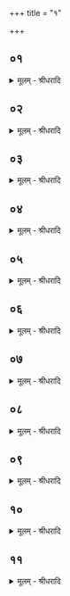 +++
title = "१"

+++


## ०१
<details><summary>मूलम् - श्रीधरादि</summary>

पु᳘रुषो ह नाराय᳘णो ऽकामयत॥  
(ता᳘) अ᳘तितिष्ठेयᳫँ᳭ स᳘र्व्वाणि भूता᳘न्यह᳘मे᳘वेदᳫँ᳭ स᳘र्व्वᳫँ᳭ स्यामि᳘ति स᳘ ऽएत᳘म्पुरुषमेध᳘म्पञ्चरात्रं᳘ यज्ञक्रतु᳘मपश्यत्तमा᳘हरत्ते᳘नायजत ते᳘नेष्ट्वा᳘ ऽत्यतिष्ठत्स᳘र्व्वाणि भूता᳘नीदᳫँ᳭ स᳘र्व्वमभवद᳘तितिष्ठति स᳘र्व्वाणि भूता᳘नीदᳫँ᳭ स᳘र्व्वम्भवति य᳘ ऽएवं᳘ व्विद्वा᳘न्पुरुषमेधे᳘न य᳘जते यो᳘ वैत᳘देवम्वे᳘द॥
</details>

## ०२
<details><summary>मूलम् - श्रीधरादि</summary>

त᳘स्य त्र᳘योविᳫँ᳭शतिर्दीक्षाः॥  
(०) द्वा᳘दशोपस᳘दः प᳘ञ्च सुत्याः स᳘ ऽएष᳘ चत्वारिᳫँ᳭शद्रात्रः[[!!]] सदीक्षोपस᳘त्कश्चत्वारिᳫँ᳭श᳘दक्षरा व्विराट्त᳘द्विरा᳘जमभिस᳘म्पद्यते त᳘तो व्विरा᳘डजायत व्विरा᳘जो ऽअ᳘धि पू᳘रुष ऽइ᳘त्येषा वै सा᳘ व्विरा᳘डेत᳘स्या ऽए᳘वैत᳘द्विरा᳘जो यज्ञम्पुरुषञ्जनयति[[!!]]॥
</details>

## ०३
<details><summary>मूलम् - श्रीधरादि</summary>

ता वा᳘ ऽएताः॥  
(श्च᳘) च᳘तस्रो दश᳘तो भवन्ति तद्य᳘देताश्च᳘तस्रो दश᳘तो भ᳘वन्त्येषां᳘ चैव᳘ लोका᳘नामा᳘प्त्यै दिशा᳘ञ्चेम᳘मेव᳘ लोक᳘म्प्रथम᳘या दश᳘ता ऽऽप्नुवन्नन्त᳘रिक्षन्द्विती᳘यया दि᳘वन्तृती᳘यया दि᳘शश्चतुर्थ्या त᳘थै᳘वैतद्य᳘जमान ऽइम᳘मेव᳘ लोक᳘म्प्रथम᳘या दशता᳘ ऽऽप्नोत्यन्त᳘रिक्षन्द्विती᳘यया[[!!]] दि᳘वन्तृती᳘यया दि᳘शश्चतु᳘र्थ्यैता᳘वद्वा᳘ ऽइदᳫँ᳭ स᳘र्व्वं य्या᳘वादिमे᳘ च लोका दि᳘शश्च स᳘र्व्वम्पुरुषमेधः स᳘र्व्वस्या᳘प्त्यै सर्व्वस्या᳘वरुद्ध्यै॥
</details>

## ०४
<details><summary>मूलम् - श्रीधरादि</summary>

(द्ध्या ऽए᳘) ए᳘कादशाग्ग्नीषोमी᳘याः पश᳘व ऽउपवसथे॥  
ते᳘षाᳫँ᳭ समानं कर्मै᳘कादश यू᳘पा ऽए᳘कादशाक्षरा त्रिष्टुब्व᳘ज्ज्रस्त्रिष्टुब्वी᳘र्य्यं[[!!]] त्रिष्टुब्व᳘ज्ज्रेणै᳘वैत᳘द्वी᳘र्य्येण य᳘जमानः᳘ पुर᳘स्तात्पाप्मा᳘नम᳘पहते॥
</details>

## ०५
<details><summary>मूलम् - श्रीधरादि</summary>

(त ऽऐ) ऐकादशिनाः᳘ सुत्या᳘सु पश᳘वो भवन्ति॥  
ए᳘कादशाक्षरा त्रिष्टुब्व᳘ज्ज्रस्त्रिष्टु᳘ब्वीर्य्यन्त्रिष्टुब्व᳘ज्ज्रेणै᳘वैत᳘द्वी᳘र्य्येण य᳘जमानः पुरस्तात्पाप्मा᳘नम᳘पहते[[!!]]॥
</details>

## ०६
<details><summary>मूलम् - श्रीधरादि</summary>

य᳘द्वे᳘वैकादशिना भ᳘वन्ति॥  
(न्त्ये) एकादशि᳘नी वा᳘ ऽइदᳫँ᳭ स᳘र्व्वं प्रजा᳘पति᳘र्ह्येकादशि᳘नी[[!!]] स᳘र्व्वᳫँ᳭ हि᳘ प्प्रजा᳘पतिः स᳘र्व्वं पुरुषमेधः स᳘र्व्वस्या᳘प्त्यै स᳘र्व्वस्या᳘वरुद्ध्यै॥
</details>

## ०७
<details><summary>मूलम् - श्रीधरादि</summary>

स वा ऽएष᳘ पुरुषमेधः᳘॥ 
पञ्चरात्रो᳘ यज्ञक्रतु᳘र्भ्भवति पा᳘ङ्क्तो यज्ञः पा᳘ङ्क्तः पशुः प᳘ञ्चर्त्त᳘वः सम्वत्सरो यत्कि᳘ञ्च पञ्च᳘विधमधिदेवत᳘मध्यात्मन्त᳘देनेन स᳘र्व्वमाप्नोति॥
</details>

## ०८
<details><summary>मूलम् - श्रीधरादि</summary>

त᳘स्याग्निष्टोमः᳘ प्रथमम᳘हर्भ्भवति॥  
(त्य᳘) अ᳘थोक्थ्यो᳘ ऽथातिरात्रो᳘ ऽथोक्थ्यो᳘ ऽथाग्निष्टोमः स वा᳘ ऽएष᳘ ऽउभय᳘तोज्योतिरुभय᳘त ऽउक्थ्यः॥
</details>

## ०९
<details><summary>मूलम् - श्रीधरादि</summary>

(क्थ्यो) य᳘वमध्यः पञ्चरात्रो᳘ भवति॥  
(ती) इमे वै᳘ लोकाः᳘ पुरुषमेध᳘ ऽउभय᳘तोज्योतिषो वा᳘ ऽइमे᳘ लोका᳘ ऽअग्नि᳘नेत᳘ ऽआदित्ये᳘नामु᳘तस्त᳘स्मादुभय᳘तोज्योतिर᳘न्नमु᳘क्थ्य ऽआ᳘त्मा ऽतिरात्रस्तद्य᳘देता᳘ ऽउ᳘क्थ्यावतिरात्र᳘मभि᳘तो[[!!]] भ᳘वतस्त᳘स्मादय᳘मात्मा᳘ ऽन्नेन प᳘रिवृढो᳘ ऽथ य᳘देष व्व᳘र्षिष्ठो ऽतिरात्रो᳘ ऽह्नाᳫँ᳭ स म᳘ध्ये त᳘स्माद्य᳘वमध्यो युते᳘ ह वै᳘ द्विष᳘न्तम्भ्रा᳘त्रृव्यमय᳘मे᳘वास्ति᳘ नास्य द्विषन्भ्रा᳘तृव्य ऽइ᳘त्याहुर्य्य᳘ ऽएवम्वे᳘द॥
</details>

## १०
<details><summary>मूलम् - श्रीधरादि</summary>

त᳘स्याय᳘मेव᳘ लोकः᳘ प्रथमम᳘हः॥  
(र) अय᳘मस्य लोको᳘ व्वसन्त᳘ ऽऋतुर्य्य᳘दूर्ध्व᳘मस्मा᳘ल्लोका᳘दर्व्वाची᳘नमन्त᳘रिक्षात्त᳘द्द्विती᳘यम᳘हस्त᳘द्वस्य ग्रीष्म᳘ ऽऋतुरन्त᳘रिक्षमे᳘वास्य[[!!]] मध्यमम᳘हरन्त᳘रिक्षमस्य व्वर्षाशर᳘दावृतू य᳘दूर्ध्व᳘मन्त᳘रिक्षादर्व्वाची᳘नन्दिवस्त᳘च्चतुर्थम᳘हस्त᳘द्वस्य हेमन्त᳘ ऽऋतुर्द्यौ᳘रे᳘वास्य पञ्चमम᳘हर्द्यौ᳘रस्य शि᳘शिर ऽऋतुरि᳘त्यधिदेवतम्॥
</details>

## ११
<details><summary>मूलम् - श्रीधरादि</summary>

(म᳘) अ᳘थाध्यात्म᳘म्॥  
(म्प्र) प्प्रति᳘ष्ठै᳘वास्य प्प्रथमम᳘हः प्रति᳘ष्ठो ऽअस्य व्वसन्त᳘ ऽऋतुर्य्य᳘दूर्ध्व᳘म्प्रतिष्ठा᳘या ऽअवा᳘ची᳘नम्म᳘ध्यात्त᳘द्द्विती᳘यम᳘हस्त᳘द्वस्य ग्ग्रीष्म᳘ ऽऋतुर्म्म᳘ध्यमे᳘वास्य मध्यमम᳘हर्म्म᳘ध्यमस्य व्वर्षाशर᳘दावृतू य᳘दूर्ध्वं म᳘ध्यादवाची᳘नᳫँ᳭ शीर्ष्णस्त᳘च्चतुर्थ्थम᳘हस्त᳘द्वस्य हेमन्त᳘ ऽऋतुः शि᳘र ऽए᳘वास्य पञ्चमम᳘हः शि᳘रो ऽस्य शि᳘शिर ऽऋतु᳘रेव᳘मिमे᳘ च लोकाः᳘ सम्वत्सर᳘श्चात्मा᳘ च पुरुषमेध᳘मभिस᳘म्पद्यन्ते स᳘र्व्वम्वा᳘ ऽइमे᳘ लोकाः स᳘र्व्वᳫँ᳭ सम्वत्सरः स᳘र्व्वमात्मा स᳘र्व्वम्पुरुषमेधः स᳘र्व्वस्या᳘प्त्यै स᳘र्व्वस्या᳘वरुद्ध्यै॥
</details>